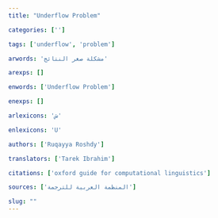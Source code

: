 ```yaml
---
title: "Underflow Problem"

categories: ['']

tags: ['underflow', 'problem']

arwords: 'مشكلة صغر النتائج'

arexps: []

enwords: ['Underflow Problem']

enexps: []

arlexicons: 'ش'

enlexicons: 'U'

authors: ['Ruqayya Roshdy']

translators: ['Tarek Ibrahim']

citations: ['oxford guide for computational linguistics']

sources: ['المنظمة العربية للترجمة']

slug: ""
---
```

